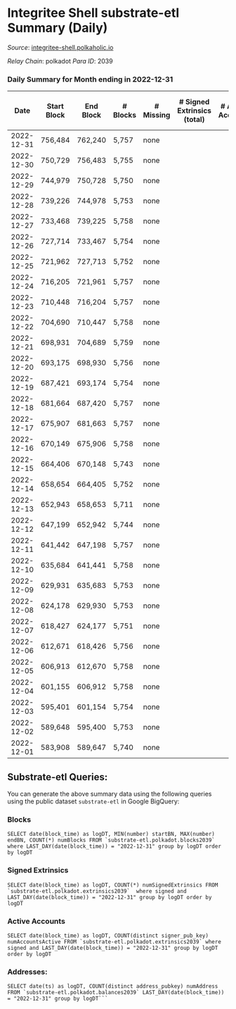 # Integritee Shell substrate-etl Summary (Daily)

_Source_: [integritee-shell.polkaholic.io](https://integritee-shell.polkaholic.io)

*Relay Chain*: polkadot
*Para ID*: 2039



### Daily Summary for Month ending in 2022-12-31


| Date | Start Block | End Block | # Blocks | # Missing | # Signed Extrinsics (total) | # Active Accounts | # Addresses with Balances | # Events | # Transfers | # XCM Transfers In | # XCM Transfers Out |
| ---- | ----------- | --------- | -------- | --------- | --------------------------- | ----------------- | ------------------------- | -------- | ----------- | ------------------ | ------------------- |
| 2022-12-31 | 756,484 | 762,240 | 5,757 | none  |  |  | 1 | 11,514 |   |   |   |
| 2022-12-30 | 750,729 | 756,483 | 5,755 | none  |  |  | 1 | 11,510 |   |   |   |
| 2022-12-29 | 744,979 | 750,728 | 5,750 | none  |  |  | 1 | 11,500 |   |   |   |
| 2022-12-28 | 739,226 | 744,978 | 5,753 | none  |  |  |  | 11,506 |   |   |   |
| 2022-12-27 | 733,468 | 739,225 | 5,758 | none  |  |  | 1 | 11,516 |   |   |   |
| 2022-12-26 | 727,714 | 733,467 | 5,754 | none  |  |  | 1 | 11,508 |   |   |   |
| 2022-12-25 | 721,962 | 727,713 | 5,752 | none  |  |  | 1 | 11,504 |   |   |   |
| 2022-12-24 | 716,205 | 721,961 | 5,757 | none  |  |  | 1 | 11,514 |   |   |   |
| 2022-12-23 | 710,448 | 716,204 | 5,757 | none  |  |  | 1 | 11,514 |   |   |   |
| 2022-12-22 | 704,690 | 710,447 | 5,758 | none  |  |  | 1 | 11,516 |   |   |   |
| 2022-12-21 | 698,931 | 704,689 | 5,759 | none  |  |  | 1 | 11,518 |   |   |   |
| 2022-12-20 | 693,175 | 698,930 | 5,756 | none  |  |  | 1 | 11,512 |   |   |   |
| 2022-12-19 | 687,421 | 693,174 | 5,754 | none  |  |  | 1 | 11,508 |   |   |   |
| 2022-12-18 | 681,664 | 687,420 | 5,757 | none  |  |  | 1 | 11,514 |   |   |   |
| 2022-12-17 | 675,907 | 681,663 | 5,757 | none  |  |  | 1 | 11,514 |   |   |   |
| 2022-12-16 | 670,149 | 675,906 | 5,758 | none  |  |  | 1 | 11,516 |   |   |   |
| 2022-12-15 | 664,406 | 670,148 | 5,743 | none  |  |  | 1 | 11,486 |   |   |   |
| 2022-12-14 | 658,654 | 664,405 | 5,752 | none  |  |  | 1 | 11,504 |   |   |   |
| 2022-12-13 | 652,943 | 658,653 | 5,711 | none  |  |  | 1 | 11,422 |   |   |   |
| 2022-12-12 | 647,199 | 652,942 | 5,744 | none  |  |  | 1 | 11,488 |   |   |   |
| 2022-12-11 | 641,442 | 647,198 | 5,757 | none  |  |  | 1 | 11,514 |   |   |   |
| 2022-12-10 | 635,684 | 641,441 | 5,758 | none  |  |  | 1 | 11,516 |   |   |   |
| 2022-12-09 | 629,931 | 635,683 | 5,753 | none  |  |  | 1 | 11,506 |   |   |   |
| 2022-12-08 | 624,178 | 629,930 | 5,753 | none  |  |  | 1 | 11,506 |   |   |   |
| 2022-12-07 | 618,427 | 624,177 | 5,751 | none  |  |  | 1 | 11,502 |   |   |   |
| 2022-12-06 | 612,671 | 618,426 | 5,756 | none  |  |  | 1 | 11,512 |   |   |   |
| 2022-12-05 | 606,913 | 612,670 | 5,758 | none  |  |  | 1 | 11,516 |   |   |   |
| 2022-12-04 | 601,155 | 606,912 | 5,758 | none  |  |  | 1 | 11,516 |   |   |   |
| 2022-12-03 | 595,401 | 601,154 | 5,754 | none  |  |  | 1 | 11,508 |   |   |   |
| 2022-12-02 | 589,648 | 595,400 | 5,753 | none  |  |  | 1 | 11,506 |   |   |   |
| 2022-12-01 | 583,908 | 589,647 | 5,740 | none  |  |  | 1 | 11,480 |   |   |   |

## Substrate-etl Queries:
You can generate the above summary data using the following queries using the public dataset `substrate-etl` in Google BigQuery:


### Blocks
```
SELECT date(block_time) as logDT, MIN(number) startBN, MAX(number) endBN, COUNT(*) numBlocks FROM `substrate-etl.polkadot.blocks2039`  where LAST_DAY(date(block_time)) = "2022-12-31" group by logDT order by logDT
```


### Signed Extrinsics
```
SELECT date(block_time) as logDT, COUNT(*) numSignedExtrinsics FROM `substrate-etl.polkadot.extrinsics2039`  where signed and LAST_DAY(date(block_time)) = "2022-12-31" group by logDT order by logDT
```


### Active Accounts
```
SELECT date(block_time) as logDT, COUNT(distinct signer_pub_key) numAccountsActive FROM `substrate-etl.polkadot.extrinsics2039` where signed and LAST_DAY(date(block_time)) = "2022-12-31" group by logDT order by logDT
```


### Addresses:
```
SELECT date(ts) as logDT, COUNT(distinct address_pubkey) numAddress FROM `substrate-etl.polkadot.balances2039` LAST_DAY(date(block_time)) = "2022-12-31" group by logDT```

